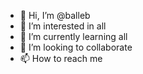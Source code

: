- 👋 Hi, I’m @balleb
- 👀 I’m interested in all
- 🌱 I’m currently learning all
- 💞️ I’m looking to collaborate
- 📫 How to reach me

<!---
balleb/balleb is a ✨ special ✨ repository because its `README.md` (this file) appears on your GitHub profile.
You can click the Preview link to take a look at your changes.
--->
